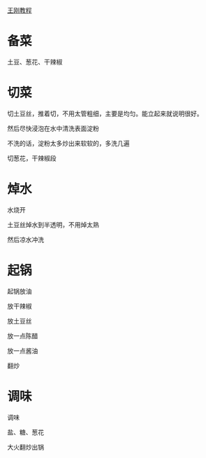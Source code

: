 [王刚教程](https://www.bilibili.com/video/BV1VF41147dQ/?vd_source=386bdb94ff2a430f8d22a6de9755030c)

# 备菜

土豆、葱花、干辣椒

# 切菜

切土豆丝，推着切，不用太管粗细，主要是均匀。能立起来就说明很好。

然后尽快浸泡在水中清洗表面淀粉

不洗的话，淀粉太多炒出来软软的，多洗几遍



切葱花，干辣椒段

# 焯水

水烧开

土豆丝焯水到半透明，不用焯太熟

然后凉水冲洗

# 起锅

起锅放油

放干辣椒

放土豆丝

放一点陈醋

放一点酱油

翻炒

# 调味

调味

盐、糖、葱花

大火翻炒出锅
